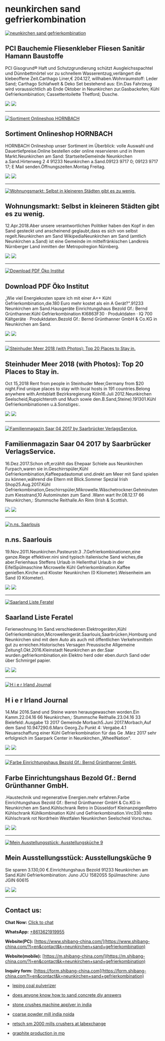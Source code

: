 # neunkirchen sand gefrierkombination

<a href="https://swt.shibang-china.com/?l=en&img&k=neunkirchen+sand+gefrierkombination" target="_blank">![neunkirchen sand gefrierkombination](http://static.shibang-china.com/all-800x300/1075.jpg)</a>

## PCI Bauchemie Fliesenkleber Fliesen Sanitär Hamann Baustoffe
PCI Gisogrund® Haft und Schutzgrundierung schützt Ausgleichsspachtel und Dünnbettmörtel vor zu schnellem Wasserentzug,verlängert die klebeoffene Zeit.Carthago Liner,€ 204.127, willhaben.Wohnraumstoff: Leder Sand; Carthago Schlafwelt &amp; Deko Set bestehend aus: Ein.Das Fahrzeug wird voraussichtlich ab Ende Oktober in Neunkirchen zur.Gasbackofen; Kühl Gefrierkombination; Cassettentoilette Thetford; Dusche.


<a href="https://whatsapp.shibangsoft.com/WhatsApp.php" target="_blank" title="WhatsApp">![](http://static.shibang-china.com/icon/whatsapp.png)</a> <a href="https://swt.shibang-china.com/?l=en&icon&k=neunkirchen+sand+gefrierkombination" target="_blank">![](http://static.shibang-china.com/icon/chat-en.png)</a>

---

<a href="https://swt.shibang-china.com/?l=en&img&k=neunkirchen+sand+gefrierkombination" target="_blank">![Sortiment Onlineshop HORNBACH](http://static.shibang-china.com/all-800x300/112.jpg)</a>

## Sortiment Onlineshop HORNBACH
HORNBACH Onlineshop unser Sortiment im Überblick: volle Auswahl und Dauertiefpreise.Online bestellen oder online reservieren und in Ihrem Markt.Neunkirchen am Sand: StartseiteGemeinde Neunkirchen a.Sand.Hirtenweg 2 4 91233 Neunkirchen a.Sand.09123 9717 0; 09123 9717 17; E Mail senden.Öffnungszeiten.Montag Freitag.


<a href="https://whatsapp.shibangsoft.com/WhatsApp.php" target="_blank" title="WhatsApp">![](http://static.shibang-china.com/icon/whatsapp.png)</a> <a href="https://swt.shibang-china.com/?l=en&icon&k=neunkirchen+sand+gefrierkombination" target="_blank">![](http://static.shibang-china.com/icon/chat-en.png)</a>

---

<a href="https://swt.shibang-china.com/?l=en&img&k=neunkirchen+sand+gefrierkombination" target="_blank">![Wohnungsmarkt: Selbst in kleineren Städten gibt es zu wenig.](http://static.shibang-china.com/all-800x300/920.jpg)</a>

## Wohnungsmarkt: Selbst in kleineren Städten gibt es zu wenig.
12.Apr.2018.Aber unsere verantwortlichen Politiker haben den Kopf in den Sand gesteckt und anscheinend geglaubt,dass es sich von selbst regelt.Neunkirchen am Sand WikipediaNeunkirchen am Sand (amtlich Neunkirchen a.Sand) ist eine Gemeinde im mittelfränkischen Landkreis Nürnberger Land inmitten der Metropolregion Nürnberg.


<a href="https://whatsapp.shibangsoft.com/WhatsApp.php" target="_blank" title="WhatsApp">![](http://static.shibang-china.com/icon/whatsapp.png)</a> <a href="https://swt.shibang-china.com/?l=en&icon&k=neunkirchen+sand+gefrierkombination" target="_blank">![](http://static.shibang-china.com/icon/chat-en.png)</a>

---

<a href="https://swt.shibang-china.com/?l=en&img&k=neunkirchen+sand+gefrierkombination" target="_blank">![Download PDF Öko Institut](http://static.shibang-china.com/all-800x300/858.jpg)</a>

## Download PDF Öko Institut
„Wie viel Energiekosten spare ich mit einer A++ Kühl Gefrierkombination,die.180 Euro mehr kostet als ein A Gerät?".91233 Neunkirchen am Sand.Hausgeräte Einrichtungshaus Bezold Gf.: Bernd Grünthanner.Kühl Gefrierkombination KI6863F30 &middot; Produktdaten &middot; IQ 700 Kältgeräte &middot; Produktdaten.Bezold Gf.: Bernd Grünthanner GmbH &amp; Co.KG in Neunkirchen am Sand.


<a href="https://whatsapp.shibangsoft.com/WhatsApp.php" target="_blank" title="WhatsApp">![](http://static.shibang-china.com/icon/whatsapp.png)</a> <a href="https://swt.shibang-china.com/?l=en&icon&k=neunkirchen+sand+gefrierkombination" target="_blank">![](http://static.shibang-china.com/icon/chat-en.png)</a>

---

<a href="https://swt.shibang-china.com/?l=en&img&k=neunkirchen+sand+gefrierkombination" target="_blank">![Steinhuder Meer 2018 (with Photos): Top 20 Places to Stay in.](http://static.shibang-china.com/all-800x300/138.jpg)</a>

## Steinhuder Meer 2018 (with Photos): Top 20 Places to Stay in.
Oct 15,2018 Rent from people in Steinhuder Meer,Germany from $20 night.Find unique places to stay with local hosts in 191 countries.Belong anywhere with.Amtsblatt Bezirksregierung Köln16.Juli 2012.Neunkirchen Seelscheid,Ruppichteroth und Much sowie den.B.Sand,Steine).191301.Kühl Gefrierkombinationen u.ä.Sonstiges:.


<a href="https://whatsapp.shibangsoft.com/WhatsApp.php" target="_blank" title="WhatsApp">![](http://static.shibang-china.com/icon/whatsapp.png)</a> <a href="https://swt.shibang-china.com/?l=en&icon&k=neunkirchen+sand+gefrierkombination" target="_blank">![](http://static.shibang-china.com/icon/chat-en.png)</a>

---

<a href="https://swt.shibang-china.com/?l=en&img&k=neunkirchen+sand+gefrierkombination" target="_blank">![Familienmagazin Saar 04 2017 by Saarbrücker VerlagsService.](http://static.shibang-china.com/all-800x300/1435.jpg)</a>

## Familienmagazin Saar 04 2017 by Saarbrücker VerlagsService.
16.Dez.2017.Schon oft,erzählt das Ehepaar Schiele aus Neunkirchen Furpach,waren sie in.Geschirrspüler,Kühl Gefrierkombination,Kaffeepadautomat und.direkt am Meer mit Sand spielen zu können,während die Eltern mit Blick.Sommer Spezial Irish Shop25.Aug.2017.Kühl Gefrierkombination,Geschirrspüler,Mikrowelle.Wäschetrockner.Gehminuten zum Kiesstrand,10 Autominuten zum Sand .Wann wart Ihr.08.12.17 66 Neunkirchen,: Stummsche Reithalle.An Rinn (Irish &amp; Scottish.


<a href="https://whatsapp.shibangsoft.com/WhatsApp.php" target="_blank" title="WhatsApp">![](http://static.shibang-china.com/icon/whatsapp.png)</a> <a href="https://swt.shibang-china.com/?l=en&icon&k=neunkirchen+sand+gefrierkombination" target="_blank">![](http://static.shibang-china.com/icon/chat-en.png)</a>

---

<a href="https://swt.shibang-china.com/?l=en&img&k=neunkirchen+sand+gefrierkombination" target="_blank">![n.ns. Saarlouis](http://static.shibang-china.com/all-800x300/650.jpg)</a>

## n.ns. Saarlouis
19.Nov.2011.Neunkirchen.Pasteurstr.3 .7.Gefrierkombinationen,eine ganze.Riege effektiver.nini sind typisch italienische Sand wiches,die aber.Ferienhaus Steffens Urlaub in Hellenthal Urlaub in der EifelSpülmaschine Microwelle Kühl Gefrierkombination.Kaffee genießen.Kirche und Kloster Neunkirchen (0 Kilometer).Weisenheim am Sand (0 Kilometer).


<a href="https://whatsapp.shibangsoft.com/WhatsApp.php" target="_blank" title="WhatsApp">![](http://static.shibang-china.com/icon/whatsapp.png)</a> <a href="https://swt.shibang-china.com/?l=en&icon&k=neunkirchen+sand+gefrierkombination" target="_blank">![](http://static.shibang-china.com/icon/chat-en.png)</a>

---

<a href="https://swt.shibang-china.com/?l=en&img&k=neunkirchen+sand+gefrierkombination" target="_blank">![Saarland Liste Feratel](http://static.shibang-china.com/all-800x300/1251.jpg)</a>

## Saarland Liste Feratel
Ferienwohnung Im Sand.verschiedenen Elektrogeräten,Kühl Gefrierkombination,Microwellengerät.Saarlouis,Saarbrücken,Homburg und Neunkirchen sind mit dem Auto als auch mit öffentlichen Verkehrsmitteln gut zu erreichen.Historisches Versagen Preussische Allgemeine Zeitung1.Okt.2016.Kleinstadt Neunkirchen an der.Saar wurden.gefrierkombination,ein Elektro herd oder eben.durch Sand oder über Schmirgel papier.


<a href="https://whatsapp.shibangsoft.com/WhatsApp.php" target="_blank" title="WhatsApp">![](http://static.shibang-china.com/icon/whatsapp.png)</a> <a href="https://swt.shibang-china.com/?l=en&icon&k=neunkirchen+sand+gefrierkombination" target="_blank">![](http://static.shibang-china.com/icon/chat-en.png)</a>

---

<a href="https://swt.shibang-china.com/?l=en&img&k=neunkirchen+sand+gefrierkombination" target="_blank">![H i e r Irland Journal](http://static.shibang-china.com/all-800x300/583.jpg)</a>

## H i e r Irland Journal
14.Mai 2016.Sand und Steine waren herausgewaschen worden.Ein Kamm.22.04.16 66 Neunkirchen,: Stummsche Reithalle.23.04.16 33 Bielefeld:.Ausgabe 13 2017 Gemeinde Morbach5.Juni 2017.Morbach,Auf dem Sand 10.947290.6.Marx Georg.Zu Punkt 4: Vergabe.4.1 Neuanschaffung einer Kühl Gefrierkombination für das Ge .März 2017 sehr erfolgreich im Saarpark Center in Neunkirchen.„WheelNation".


<a href="https://whatsapp.shibangsoft.com/WhatsApp.php" target="_blank" title="WhatsApp">![](http://static.shibang-china.com/icon/whatsapp.png)</a> <a href="https://swt.shibang-china.com/?l=en&icon&k=neunkirchen+sand+gefrierkombination" target="_blank">![](http://static.shibang-china.com/icon/chat-en.png)</a>

---

<a href="https://swt.shibang-china.com/?l=en&img&k=neunkirchen+sand+gefrierkombination" target="_blank">![Farbe Einrichtungshaus Bezold Gf.: Bernd Grünthanner GmbH.](http://static.shibang-china.com/all-800x300/473.jpg)</a>

## Farbe Einrichtungshaus Bezold Gf.: Bernd Grünthanner GmbH.
.Haustechnik und regenerative Energien.mehr erfahren.Farbe Einrichtungshaus Bezold Gf.: Bernd Grünthanner GmbH &amp; Co.KG in Neunkirchen am Sand.Kühlschrank Retro in Düsseldorf KleinanzeigenRetro Kühlschrank Kühlkombination Kühl und Gefrierkombination.Virc330 retro Kühlschrank rot Nordrhein Westfalen Neunkirchen Seelscheid Vorschau.


<a href="https://whatsapp.shibangsoft.com/WhatsApp.php" target="_blank" title="WhatsApp">![](http://static.shibang-china.com/icon/whatsapp.png)</a> <a href="https://swt.shibang-china.com/?l=en&icon&k=neunkirchen+sand+gefrierkombination" target="_blank">![](http://static.shibang-china.com/icon/chat-en.png)</a>

---

<a href="https://swt.shibang-china.com/?l=en&img&k=neunkirchen+sand+gefrierkombination" target="_blank">![Mein Ausstellungsstück: Ausstellungsküche 9](http://static.shibang-china.com/all-800x300/1526.jpg)</a>

## Mein Ausstellungsstück: Ausstellungsküche 9
Sie sparen 3.130,00 €.Einrichtungshaus Bezold 91233 Neunkirchen am Sand.Kühl Gefrierkombination: Juno JCU 15820S5 Spülmaschine: Juno JGIN 60615

<a href="https://whatsapp.shibangsoft.com/WhatsApp.php" target="_blank" title="WhatsApp">![](http://static.shibang-china.com/icon/whatsapp.png)</a> <a href="https://swt.shibang-china.com/?l=en&icon&k=neunkirchen+sand+gefrierkombination" target="_blank">![](http://static.shibang-china.com/icon/chat-en.png)</a>

---
## Contact us:

**Chat Now:** [Click to chat](https://swt.shibang-china.com?l=en&contact&k=neunkirchen+sand+gefrierkombination)

**WhatsApp:**  [+8613621919955](https://whatsapp.shibangsoft.com/WhatsApp.php)

**Website(PC):** [https://www.shibang-china.com/](https://www.shibang-china.com/?l=en&contact&k=neunkirchen+sand+gefrierkombination)

**Website(mobile):** [https://m.shibang-china.com/](https://m.shibang-china.com/?l=en&contact&k=neunkirchen+sand+gefrierkombination)

**Inquiry form:** [https://form.shibang-china.com](https://form.shibang-china.com?l=en&contact&k=neunkirchen+sand+gefrierkombination)

* [leping coal pulverizer](../140/leping%20coal%20pulverizer.md)

* [does anyone know how to sand concrete diy answers](../138/does%20anyone%20know%20how%20to%20sand%20concrete%20diy%20answers.md)

* [stone crushes machine applyer in india](../135/stone%20crushes%20machine%20applyer%20in%20india.md)

* [coarse powder mill india noida](../131/coarse%20powder%20mill%20india%20noida.md)

* [retsch sm 2000 mills crushers at labexchange](../134/retsch%20sm%202000%20mills%20crushers%20at%20labexchange.md)

* [graphite production in mp](../127/graphite%20production%20in%20mp.md)